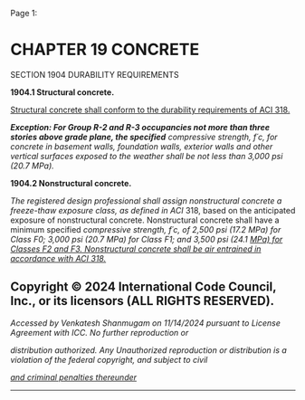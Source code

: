 Page 1:

# CHAPTER 19 CONCRETE

 SECTION 1904
 DURABILITY REQUIREMENTS

**1904.1 Structural concrete.**

[Structural concrete shall conform to the durability requirements of ACI 318.](http://codes.iccsafe.org/#VACC2021P1_Ch35_PromACI_RefStd318_19)


**_Exception: For Group R-2 and R-3 occupancies not more than three stories above grade plane, the specified_**
_compressive strength, f´c, for concrete in basement walls, foundation walls, exterior walls and other vertical surfaces_
_exposed to the weather shall be not less than 3,000 psi (20.7 MPa)._


**1904.2 Nonstructural concrete.**


_The registered design professional shall assign nonstructural concrete a freeze-thaw exposure class, as defined in ACI_
318, based on the anticipated exposure of nonstructural concrete. Nonstructural concrete shall have a minimum specified
_compressive strength, f´c, of 2,500 psi (17.2 MPa) for Class F0; 3,000 psi (20.7 MPa) for Class F1; and 3,500 psi (24.1_
_[MPa) for Classes F2 and F3. Nonstructural concrete shall be air entrained in accordance with ACI 318.](http://codes.iccsafe.org/#VACC2021P1_Ch35_PromACI_RefStd318_19)_

## Copyright © 2024 International Code Council, Inc., or its licensors (ALL RIGHTS RESERVED).

_Accessed by Venkatesh Shanmugam on 11/14/2024 pursuant to License Agreement with ICC. No further reproduction or_

_distribution authorized. Any Unauthorized reproduction or distribution is a violation of the federal copyright, and subject to civil_

_[and criminal penalties thereunder](http://codes.iccsafe.org/content/VACC2021P1/chapter-19-concrete#VACC2021P1_Ch19_Sec1904)_


-----



